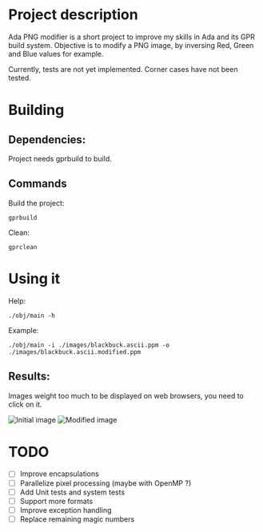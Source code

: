 # Project description

Ada PNG modifier is a short project to improve my skills in Ada and its GPR build system. 
Objective is to modify a PNG image, by inversing Red, Green and Blue values for example.

Currently, tests are not yet implemented. Corner cases have not been tested.

# Building 

## Dependencies:

Project needs gprbuild to build.

## Commands

Build the project:
```
gprbuild
```

Clean:
```
gprclean
```

# Using it

Help:
```
./obj/main -h
```

Example:
```
./obj/main -i ./images/blackbuck.ascii.ppm -o ./images/blackbuck.ascii.modified.ppm
```

## Results:

Images weight too much to be displayed on web browsers, you need to click on it.

![Initial image](./images/blackbuck.ascii.ppm "Initial image")
![Modified image](./images/blackbuck.ascii.modified.ppm "Modified image")

# TODO

- [ ] Improve encapsulations
- [ ] Parallelize pixel processing (maybe with OpenMP ?)
- [ ] Add Unit tests and system tests
- [ ] Support more formats
- [ ] Improve exception handling
- [ ] Replace remaining magic numbers

